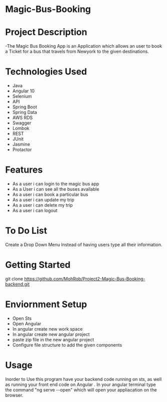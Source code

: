 # Magic-Bus-Booking

# Project Description
-The Magic Bus Booking App is an Application which allows an user to book a Ticket for a bus that travels from Newyork to the given destinations.

# Technologies Used
- Java
- Angular 10
- Selenium
- API
- Spring Boot
- Spring Data
- AWS RDS
- Swagger
- Lombok
- REST
- JUnit
- Jasmine
- Protactor
# Features
- As a user i can login to the magic bus app
- As a User i can see all the buses available
- As a user i can book a particular bus 
- As a user i can update my trip
- As a user i can delete my trip
- As a user i can logout 
# To Do List
Create a Drop Down Menu Instead of having users type all their information.
# Getting Started
git clone https://github.com/MohRob/Project2-Magic-Bus-Booking-backend.git
 # Enviornment Setup
- Open Sts
- Open Angular
- In angular create new work space 
- In angular create new angular project 
- paste zip file in the new angular project
- Configure file structure to add the given components

# Usage
Inorder to Use this program have your backend code running on sts, as well as running your front end code on Angular .
In your angular terminal type the command "ng serve --open" which will open your appliacation on the browser.
